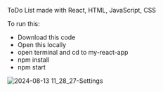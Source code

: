 ToDo List made with React, HTML, JavaScript, CSS

To run this:
  - Download this code
  - Open this locally
  - open terminal and cd to my-react-app
  - npm install
  - npm start

![2024-08-13 11_28_27-Settings](https://github.com/user-attachments/assets/5d064830-4a6d-42f9-805d-755134a340dd)
